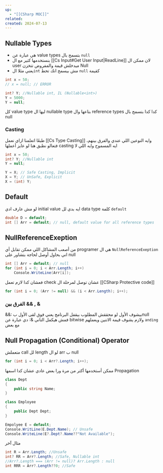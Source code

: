 ```yaml
---
up:
  - "[[CSharp MOC]]"
related: 
created: 2024-07-13
---
```


## Nullable Types
- هي عبارة عن value types بتسمح بال `null`
- بنستخدمها كتير مع ال [[Cs Input#Get User Input|ReadLine]] لان ممكن ال user ميدخلش قيمة والمفروض تتخزن Null
- يعني مثلا ال`int` مش بيسمح انك تحط `null` كقيمة

```cs
int x = 50;
// x = null; // ERROR

int? Y; //Nullable int, IL (Nullable<int>)
Y = 5000;
Y = null;
```
كل value type ليها ال nullable type بتاعها وال reference types كدا كدا بتسمح بال null
### Casting
طبعًا اتعلمنا ازاي نعمل [[Cs Type Casting]] وايه النوعين اللي عندي والفرق بينهم، فتعالو نطبق هنا
لو عايز أعملها casting ايه المسموح وايه اللي لا
```cs
int x = 50;
int? Y; //Nullable int
Y = null;

Y = X; // Safe Casting, Implicit
X = Y; // UnSafe, Explicit
X = (int) Y;
```

## Default
لو مش عارف ادي initial value ايه بدي لل data type كلمة `default`
```cs
double D = default;
int [] Arr = default; // null, default value for all reference types
```
## NullReferenceExeption
من أصعب المشاكل اللي ممكن تقابل أي programer هي ال `NullReferenceExeption`  اني بحاول أوصل لحاجة بتشاور على null
```cs
int [] Arr = default; // null
for (int i = 0; i < Arr.Length; i++)
	Console.WriteLine(Arr[i]);
```

فعشان كدا لازم تعمل check عشان توصل لمرحلة ال [[CSharp Protective code]]
```cs
for (int i = 0; (Arr != null) && (i < Arr.Length); i++);
```
### الفرق بين && , &
&&: بيشوف الأول لو محققش المطلوب بيقفل البرنامج يعني فوق لقى الأول بnull فمش هيكمل التاني
&: دي عبارة عن bitwise ولازم يشوف قيمة الاتنين ويعملهم `anding` مع بعض
## Null Propagation (Conditional) Operator
متعملش call لل length لو ال arr ب null
```cs
for (int i = 0; i < Arr?.Length; i++);
```
ممكن أستخدمها أكتر من مرة ورا بعض عادي عشان كدا اسمها Propagation
```cs
class Dept
{
	public string Name;
}

class Employee
{
	public Dept Dept;
}

Empolyee E = default;
Console.WritLine(E.Dept.Name); // Unsafe
Console.WriteLine(E?.Dept?.Name??"Not Available");
```

مثال آخر
```cs
int R = Arr.Length; //Unsafe
int? RR = Arr?.Length; //Safe, Nullable int 
//Arr?.Length === (Arr != null)? Arr.Length : null
int RRR = Arr?.Length??0; //Safe
```